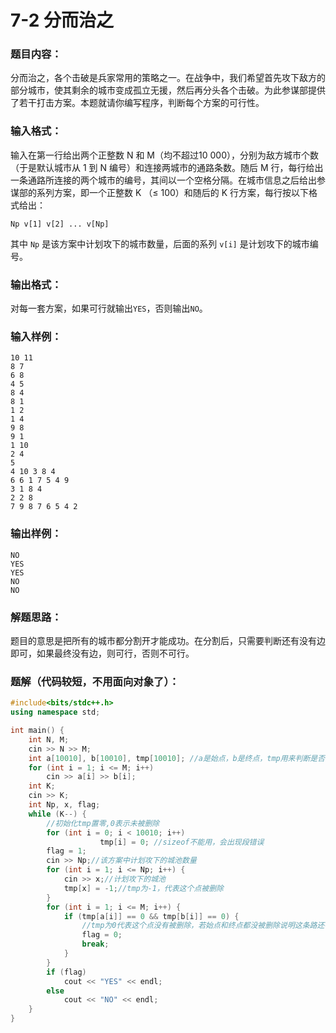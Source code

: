 # 7-2 分而治之

### 题目内容：

分而治之，各个击破是兵家常用的策略之一。在战争中，我们希望首先攻下敌方的部分城市，使其剩余的城市变成孤立无援，然后再分头各个击破。为此参谋部提供了若干打击方案。本题就请你编写程序，判断每个方案的可行性。

### 输入格式：

输入在第一行给出两个正整数 N 和 M（均不超过10 000），分别为敌方城市个数（于是默认城市从 1 到 N 编号）和连接两城市的通路条数。随后 M 行，每行给出一条通路所连接的两个城市的编号，其间以一个空格分隔。在城市信息之后给出参谋部的系列方案，即一个正整数 K （≤ 100）和随后的 K 行方案，每行按以下格式给出：

```
Np v[1] v[2] ... v[Np]
```

其中 `Np` 是该方案中计划攻下的城市数量，后面的系列 `v[i]` 是计划攻下的城市编号。

### 输出格式：

对每一套方案，如果可行就输出`YES`，否则输出`NO`。

### 输入样例：

```in
10 11
8 7
6 8
4 5
8 4
8 1
1 2
1 4
9 8
9 1
1 10
2 4
5
4 10 3 8 4
6 6 1 7 5 4 9
3 1 8 4
2 2 8
7 9 8 7 6 5 4 2
```

### 输出样例：

```out
NO
YES
YES
NO
NO
```

### 解题思路：

题目的意思是把所有的城市都分割开才能成功。在分割后，只需要判断还有没有边即可，如果最终没有边，则可行，否则不可行。

### 题解（代码较短，不用面向对象了）：

```c++
#include<bits/stdc++.h>
using namespace std;

int main() {
	int N, M;
	cin >> N >> M;
	int a[10010], b[10010], tmp[10010];	//a是始点，b是终点，tmp用来判断是否被删除
	for (int i = 1; i <= M; i++) 
		cin >> a[i] >> b[i];
	int K;
	cin >> K;
	int Np, x, flag;
	while (K--) {
		//初始化tmp置零,0表示未被删除
		for (int i = 0; i < 10010; i++)
            		tmp[i] = 0; //sizeof不能用，会出现段错误
		flag = 1;
		cin >> Np;//该方案中计划攻下的城池数量
		for (int i = 1; i <= Np; i++) {
			cin >> x;//计划攻下的城池
			tmp[x] = -1;//tmp为-1，代表这个点被删除
		}
		for (int i = 1; i <= M; i++) {
			if (tmp[a[i]] == 0 && tmp[b[i]] == 0) {	
                //tmp为0代表这个点没有被删除，若始点和终点都没被删除说明这条路还在
				flag = 0;
				break;
			}
		}
		if (flag)
			cout << "YES" << endl;
		else
			cout << "NO" << endl;
	}
}

```

